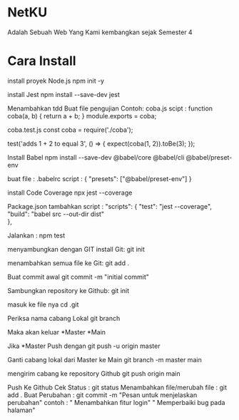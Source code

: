 # NetKU 
Adalah Sebuah Web Yang Kami kembangkan sejak Semester 4 



# Cara Install 
install proyek Node.js
   npm init -y

install Jest
    npm install --save-dev jest
 


Menambahkan tdd
 Buat file pengujian 
Contoh: 
coba.js 
scipt :
function coba(a, b) {
  return a + b;
}
module.exports = coba;

coba.test.js
const coba = require('./coba');

test('adds 1 + 2 to equal 3', () => {
  expect(coba(1, 2)).toBe(3);
});



Install Babel 
npm install --save-dev @babel/core @babel/cli @babel/preset-env

buat file : .babelrc
script : 
{
  "presets": ["@babel/preset-env"]
}



install Code Coverage
npx jest --coverage


Package.json
tambahkan script : 
    "scripts": {
    "test": "jest --coverage",
    "build": "babel src --out-dir dist"  
  },


Jalankan : npm test




menyambungkan dengan GIT
install Git:
git init

menambahkan semua file ke Git:
git add .

Buat commit awal
git commit -m "initial commit"


Sambungkan repository ke Github:
git init

masuk ke file nya
cd .git

Periksa nama cabang Lokal
git branch

Maka akan keluar 
*Master
*Main

Jika *Master Push dengan
git push -u origin master

Ganti cabang lokal dari Master ke Main
git branch -m master main

mengirim cabang ke repository Github
git push origin main


Push Ke Github
Cek Status : git status
Menambahkan file/merubah file : git add .
Buat Perubahan : git commit -m "Pesan untuk menjelaskan perubahan"
         contoh : " Menambahkan fitur login"
                   " Memperbaiki bug pada halaman"







